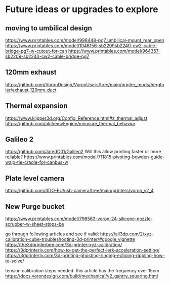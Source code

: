 # Future ideas or upgrades to explore

## moving to umbilical design
https://www.printables.com/model/998448-pg7_umbilical-mount_rear_open
https://www.printables.com/model/1046156-sb2209sb2240-cw2-cable-bridge-pg7-w-cutout-for-can
https://www.printables.com/model/964357-sb2209-sb2240-cw2-cable-bridge-pg7

## 120mm exhaust
https://github.com/VoronDesign/VoronUsers/tree/main/printer_mods/hergtoler/exhaust_120mm_duct

## Thermal expansion
https://www.klipper3d.org/Config_Reference.html#z_thermal_adjust
https://github.com/alchemyEngine/measure_thermal_behavior

## Galileo 2
https://github.com/JaredC01/Galileo2
Will this allow printing faster or more reliable?
https://www.printables.com/model/711815-pivoting-bowden-guide-wzip-tie-cradle-for-canbus-w

## Plate level camera
https://github.com/3DO-EU/usb-camera/tree/main/printers/voron_v2_4

## New Purge bucket
https://www.printables.com/model/796563-voron-24-silicone-nozzle-scrubber-w-sheet-stops-be



go through following articles and see if valid:
https://all3dp.com/2/xyz-calibration-cube-troubleshooting-3d-printer/#google_vignette
https://the3dprinterbee.com/3d-printer-xyz-calibration/
https://3dprinterly.com/how-to-get-the-perfect-jerk-acceleration-setting/
https://3dprinterly.com/3d-printing-ghosting-ringing-echoing-rippling-how-to-solve/


tension calibration steps needed. this article has the frequency over 15cm
https://docs.vorondesign.com/build/mechanical/v2_gantry_squaring.html